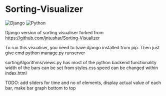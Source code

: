 # Sorting-Visualizer

![Django](https://img.shields.io/badge/Django-red) ![Python](https://img.shields.io/badge/Python-yellowgreen)

Django version of sorting visualiser forked from https://github.com/jntushar/Sorting-Visualizer


To run this visualiser, you need to have django installed from pip. Then just give cmd python manage.py runserver

sortingAlgorithms/views.py has most of the python backend functionality
width of the bars can be set from styles.css
speed can be changed within index.html

TODO: add sliders for time and no of elements, display actual value of each bar, make bar graph bottom to top